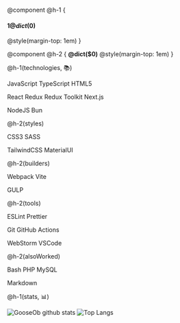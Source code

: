 @component @h-1 {
#### $1@dict($0)
@style(margin-top: 1em)
}

@component @h-2 {
**@dict($0)**
@style(margin-top: 1em)
}

@h-1(technologies, 📚)

JavaScript TypeScript HTML5

React Redux Redux Toolkit Next.js

NodeJS Bun

@h-2(styles)

CSS3 SASS

TailwindCSS MaterialUI

@h-2(builders)

Webpack Vite

GULP

@h-2(tools)

ESLint Prettier

Git
GitHub Actions

WebStorm VSCode

@h-2(alsoWorked)

Bash PHP MySQL

Markdown

@h-1(stats, 📊)

![GooseOb github stats](https://github-readme-stats.vercel.app/api?username=GooseOb&show_icons=true&theme=ocean_dark)
![Top Langs](https://github-readme-stats.vercel.app/api/top-langs/?username=GooseOb&layout=compact&theme=ocean_dark)
